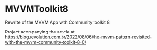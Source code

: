 # MVVMToolkit8
Rewrite of the MVVM App with Community toolkit 8

Project acompanying the article at https://blog.revolution.com.br/2022/08/06/the-mvvm-pattern-revisited-with-the-mvvm-community-toolkit-8-0/
